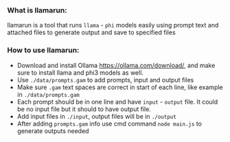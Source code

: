 ### What is llamarun:
llamarun is a tool that runs `llama` - `phi` models easily using prompt text and attached files to generate output and save to specified files 

### How to use llamarun:
- Download and install Ollama https://ollama.com/download/, and make sure to install llama and phi3 models as well.
- Use `./data/prompts.gam` to add prompts, input and output files
- Make sure `.gam` text spaces are correct in start of each line, like example in `./data/prompts.gam`
- Each prompt should be in one line and have `input` - `output` file. It could be no input file but it should to have output file.
- Add input files in `./input`, output files will be in `./output` 
- After adding `prompts.gam` info use cmd command `node main.js` to generate outputs needed